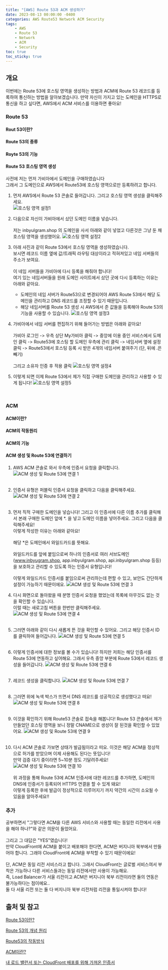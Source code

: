 ```yaml
---
title: "[AWS] Route 53과 ACM 생성하기"
date: 2023-08-13 00:00:00 -0400
categories: AWS Route53 Network ACM Security
tags:
    - AWS
    - Route 53
    - Network
    - ACM
    - Security
toc: true
toc_sticky: true
---
```


## 개요
이번에는 Route 53에 호스팅 영역을 생성하는 방법과 ACM에 Route 53 레코드를 등록하여 통신하는 방법을 알아보겠습니다.
만약 자신이 가지고 있는 도메인을 HTTPS로 통신을 하고 싶다면, AWS에서 ACM 서비스를 이용하면 좋아요!

### Route 53

#### Rout 53이란?

#### Route 53의 종류

#### Royte 53의 기능

#### Route 53 호스팅 영역 생성
사전에 저는 먼저 가비아에서 도메인을 구매하였습니다<br>
그래서 그 도메인으로 AWS에서 Route53에 호스팅 영역으로만 등록하려고 합니다.<br>
1. 먼저 AWS에서 Route 53 콘솔로 들어갑니다. 그리고 호스팅 영역 생성을 클릭해주세요.<br>
![호스팅 영역 설정1](/assets/Route53-ACM/2023-08-16-10-37-46.png)<br>

2. 다음으로 자신이 가비아에서 샀던 도메인 이름을 넣습니다.<br><br>
저는 inbyulgram.shop 의 도메인을 사서 아래와 같이 넣었고 다른것은 그냥 둔 채 호스팅 영역을 생성했어요.
![호스팅 영역 설정2](/assets/Route53-ACM/2023-08-16-10-42-23.png)

3. 아래 사진과 같이 Route 53에서 호스팅 영역을 생성하였습니다.<br> 보시면 레코드 이름 옆에 값/트래픽 라우팅 대상이라고 적혀져있고 네임 서버들의 주소가 보여요.<br><br>
이 네임 서버들을 가비아에 다시 등록을 해줘야 합니다!<br>
여기 있는 네임서버들을 원래 도메인 사이트에서 샀던 곳에 다시 등록하는 이유는 아래와 같아요.
    - 도메인의 네임 서버가 Route53으로 변경되어야 AWS Route 53에서 해당 도메인을 관리하고 DNS 레코드를 조정할 수 있기 때문입니다.
    - 해당 네임서버를 Route 53 생성 시 AWS에서 준 값들을 등록해야 Route 53의 기능을 사용할 수 있습니다.
![호스팅 영역 설정3](/assets/Route53-ACM/2023-08-16-10-42-57.png)<br>

4. 가비아에서 네임 서버를 편집하기 위해 들어가는 방법은 아래와 같아요!<br><br>
가비아 로그인 -> 우측 상단 My가비아 클릭 -> 중앙에 이용 중인 서비스에서 도메인 클릭 -> Route53에 호스팅 할 도메인 우측에 관리 클릭 -> 네임서버 옆에 설정 클릭 -> Route53에서 호스팅 등록 시 받은 4개의 네임서버 붙여주기 (단, 뒤에 .은 빼기)<br><br>
그리고 소유자 인증 후 적용 클릭
![호스팅 영역 설정4](/assets/Route53-ACM/2023-08-16-10-44-14.png)

5. 이렇게 되면 이제 Route 53에서 제가 직접 구매한 도메인을 관리하고 사용할 수 있게 됩니다!
![호스팅 영역 설정5](/assets/Route53-ACM/2023-08-16-10-45-24.png)

![]()
![]()


### ACM

#### ACM이란?

#### ACM의 작동원리

#### ACM의 기능

#### ACM 생성 및 Route 53에 연결하기
1. AWS ACM 콘솔로 와서 우측에 인증서 요청을 클릭합니다.
![ACM 생성 및 Route 53에 연결 1](/assets/Route53-ACM/2023-08-16-10-46-19.png)<br><br>

2. 인증서 유형은 퍼블릭 인증서 요청을 클릭하고 다음을 클릭해주세요.
![ACM 생성 및 Route 53에 연결 2](/assets/Route53-ACM/2023-08-16-10-46-33.png)<br><br>
3. 먼저 직적 구매한 도메인을 넣습니다! 그리고 이 인증서에 다른 이름 추가를 클릭해서 본래 구매한 도메인 앞에 *. 을 넣고 도메인 이름을 넣어주세요. 그리고 다음을 클릭해주세요!<br>이렇게 작성한 이유는 아래와 같아요!<br><br>
해당 *은 도메인에서 와일드카드를 뜻해요.<br><br>
와일드카드를 앞에 붙임으로써 하나의 인증서로 여러 서브도메인(www.inbyugram.shop, app.inbyulgram.shop, api.inbyulgram.shop 등등)을 보호하고 관리할 수 있도록 하는 인증서 유형입니다! <br><br>
이렇게 와일드카드 인증서를 붙임으로써 관리하는데 편할 수 있고, 보안도 간단하게 설정이 가능하기 때문이에요.
![ACM 생성 및 Route 53에 연결 3](/assets/Route53-ACM/2023-08-16-10-47-12.png)
4. 다시 화면으로 돌아왔을 때 분명 인증서 요청을 했었는데 목록에 아무것도 없는 것을 확인할 수 있습니다.<br>
이럴 때는 새로고침 버튼을 한번만 클릭해주세요.
![ACM 생성 및 Route 53에 연결 4](/assets/Route53-ACM/2023-08-16-10-47-31.png)<br><br>
5. 그러면 아래와 같이 다시 새롭게 뜬 것을 확인할 수 있어요. 그리고 해당 인증서 ID를 클릭하여 들어갑니다.
![ACM 생성 및 Route 53에 연결 5](/assets/Route53-ACM/2023-08-16-10-47-50.png)<br><br>
6. 이렇게 인증서에 대한 정보를 볼 수가 있습니다! 하지만 저희는 해당 인증서를 Route 53에 연동하고 싶어해요. 그래서 우측 중앙 부분에 Route 53에서 레코드 생성을 들어갑니다.
![ACM 생성 및 Route 53에 연결 6](/assets/Route53-ACM/2023-08-16-10-48-05.png)<br><br>

7. 레코드 생성을 클릭합니다.
![ACM 생성 및 Route 53에 연결 7](/assets/Route53-ACM/2023-08-16-10-48-16.png)<br><br>
8. 그러면 위에 녹색 박스가 뜨면서 DNS 레코드를 성공적으로 생성했다고 떠요!
![ACM 생성 및 Route 53에 연결 8](/assets/Route53-ACM/2023-08-16-10-48-40.png)<br><br>
9. 이것을 확인하기 위해 Route53 콘솔로 접속을 해봅니다! Route 53 콘솔에서 제가 만들었던 호스팅 영역을 보니 정말 CNAME으로 생성이 잘 된것을 확인할 수 있었어요.
![ACM 생성 및 Route 53에 연결 9](/assets/Route53-ACM/2023-08-16-10-49-19.png)<br><br>

10. 다시 ACM 콘솔로 가보면 상태가 발급됨이라고 떠요. 이것은 해당 ACM을 정상적으로 허가를 받았으며 이제 사용해도 된다는 뜻입니다!<br>
만약 검증 대기 중이라면 5~10분 정도 기달려주세요!
![ACM 생성 및 Route 53에 연결 10](/assets/Route53-ACM/2023-08-16-13-31-13.png)
<br><br>
위 과정을 통해 Route 53에 ACM 인증서에 대한 레코드를 추가하면, 도메인의 DNS에 인증서가 등록되어 HTTPS 연결을 할 수 있게 돼요!<br>
이렇게 등록한 후에 발급이 정상적으로 이루어지기 까지 약간의 시간이 소요될 수 있음을 알아주세요!!

### 추가
공부하면서 "그렇다면 ACM을 다른 AWS 서비스와 사용할 때는 동일한 리전에서 사용을 해야 하나?"와 같은 의문이 들었어요.<br>
<br>
그리고 그 대답은 "YES"였습니다!<br>
만약 CloudFront에 ACM을 붙이고 배포해야 한다면, ACM은 버지니아 북부에서 만들어야 합니다. 그래야 CloudFront에 ACM을 부착할 수 있기 때문이에요!
<br><br>
단, ACM은 동일 리전 서비스라고 합니다. 그래서 CloudFront는 글로벌 서비스여서 부착은 가능하나 다른 서비스들과는 동일 리전에서만 사용이 가능해요.<br>
즉, Load Balancer가 서울 리전이고 ACM은 버지니아 북부 리전이라면 둘의 연동은 불가능하다는 점이에요..<br>
둘 다 서울 리전 또는 둘 다 버지니아 북부 리전처럼 리전을 통일시켜야 합니다!

## 출처 및 참고
[Route 53이란?](https://docs.aws.amazon.com/Route53/latest/DeveloperGuide/Welcome.html)

[Route 53의 개념 원리](https://inpa.tistory.com/entry/AWS-%F0%9F%93%9A-Route-53-%EA%B0%9C%EB%85%90-%EC%9B%90%EB%A6%AC-%EC%82%AC%EC%9A%A9-%EC%84%B8%ED%8C%85-%F0%9F%92%AF-%EC%A0%95%EB%A6%AC)

[Route53의 작동방식](https://docs.aws.amazon.com/Route53/latest/DeveloperGuide/welcome-dns-service.html)

[ACM이란?](https://docs.aws.amazon.com/ko_kr/acm/latest/userguide/acm-overview.html)

[내 로드 밸런서 또는 CloudFront 배포를 위해 가져온 인증서](https://repost.aws/ko/knowledge-center/elb-ssl-tls-certificate-https)


